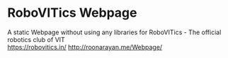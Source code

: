 # RoboVITics Webpage
A static Webpage without using any libraries for RoboVITics - The official robotics club of VIT <br>
https://robovitics.in/
http://roonarayan.me/Webpage/
